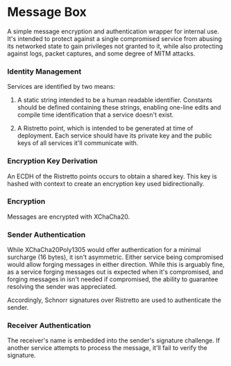 # Message Box

A simple message encryption and authentication wrapper for internal use. It's
intended to protect against a single compromised service from abusing its
networked state to gain privileges not granted to it, while also protecting
against logs, packet captures, and some degree of MITM attacks.

### Identity Management

Services are identified by two means:

1) A static string intended to be a human readable identifier. Constants should
   be defined containing these strings, enabling one-line edits and compile time
   identification that a service doesn't exist.

2) A Ristretto point, which is intended to be generated at time of deployment.
   Each service should have its private key and the public keys of all services
   it'll communicate with.

### Encryption Key Derivation

An ECDH of the Ristretto points occurs to obtain a shared key. This key is
hashed with context to create an encryption key used bidirectionally.

### Encryption

Messages are encrypted with XChaCha20.

### Sender Authentication

While XChaCha20Poly1305 would offer authentication for a minimal surcharge (16
bytes), it isn't asymmetric. Either service being compromised would allow
forging messages in either direction. While this is arguably fine, as a service
forging messages out is expected when it's compromised, and forging messages in
isn't needed if compromised, the ability to guarantee resolving the sender was
appreciated.

Accordingly, Schnorr signatures over Ristretto are used to authenticate the
sender.

### Receiver Authentication

The receiver's name is embedded into the sender's signature challenge. If
another service attempts to process the message, it'll fail to verify the
signature.
